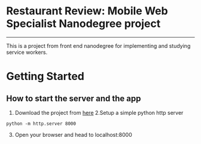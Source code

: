 # Restaurant Review: Mobile Web Specialist Nanodegree project
---

This is a project from front end nanodegree for implementing and studying service workers.

# Getting Started

## How to start the server and the app

1. Download the project  from [here](https://github.com/shivendrarox/restaurant-app)
2.Setup a simple python http server
```
python -m http.server 8000
```
3. Open your browser and head to localhost:8000

